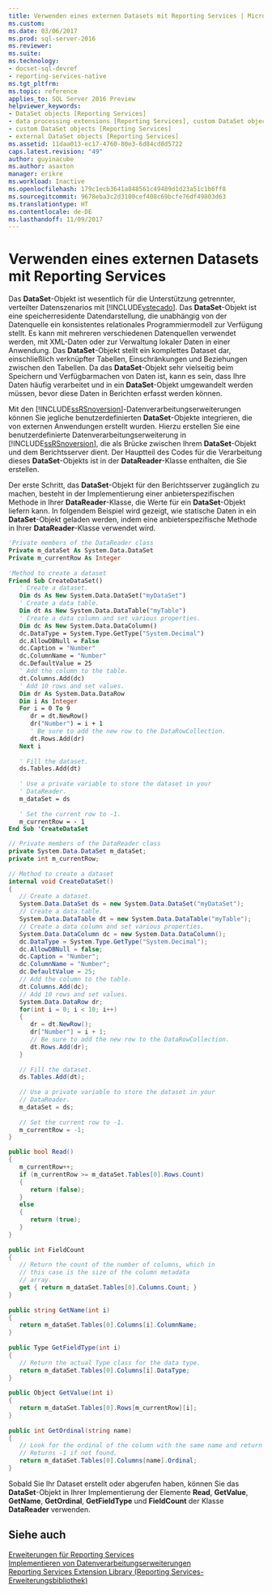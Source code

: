 ```yaml
---
title: Verwenden eines externen Datasets mit Reporting Services | Microsoft-Dokumentation
ms.custom: 
ms.date: 03/06/2017
ms.prod: sql-server-2016
ms.reviewer: 
ms.suite: 
ms.technology:
- docset-sql-devref
- reporting-services-native
ms.tgt_pltfrm: 
ms.topic: reference
applies_to: SQL Server 2016 Preview
helpviewer_keywords:
- DataSet objects [Reporting Services]
- data processing extensions [Reporting Services], custom DataSet objects
- custom DataSet objects [Reporting Services]
- external DataSet objects [Reporting Services]
ms.assetid: 11daa013-ec17-4760-80e3-6d84cd8d5722
caps.latest.revision: "49"
author: guyinacube
ms.author: asaxton
manager: erikre
ms.workload: Inactive
ms.openlocfilehash: 179c1ecb3641a848561c49489d1d23a51c1b6ff8
ms.sourcegitcommit: 9678eba3c2d3100cef408c69bcfe76df49803d63
ms.translationtype: HT
ms.contentlocale: de-DE
ms.lasthandoff: 11/09/2017
---
```

# <a name="using-an-external-dataset-with-reporting-services"></a>Verwenden eines externen Datasets mit Reporting Services
  Das **DataSet**-Objekt ist wesentlich für die Unterstützung getrennter, verteilter Datenszenarios mit [!INCLUDE[vstecado](../../../includes/vstecado-md.md)]. Das **DataSet**-Objekt ist eine speicherresidente Datendarstellung, die unabhängig von der Datenquelle ein konsistentes relationales Programmiermodell zur Verfügung stellt. Es kann mit mehreren verschiedenen Datenquellen verwendet werden, mit XML-Daten oder zur Verwaltung lokaler Daten in einer Anwendung. Das **DataSet**-Objekt stellt ein komplettes Dataset dar, einschließlich verknüpfter Tabellen, Einschränkungen und Beziehungen zwischen den Tabellen. Da das **DataSet**-Objekt sehr vielseitig beim Speichern und Verfügbarmachen von Daten ist, kann es sein, dass Ihre Daten häufig verarbeitet und in ein **DataSet**-Objekt umgewandelt werden müssen, bevor diese Daten in Berichten erfasst werden können.  
  
 Mit den [!INCLUDE[ssRSnoversion](../../../includes/ssrsnoversion-md.md)]-Datenverarbeitungserweiterungen können Sie jegliche benutzerdefinierten **DataSet**-Objekte integrieren, die von externen Anwendungen erstellt wurden. Hierzu erstellen Sie eine benutzerdefinierte Datenverarbeitungserweiterung in [!INCLUDE[ssRSnoversion](../../../includes/ssrsnoversion-md.md)], die als Brücke zwischen Ihrem **DataSet**-Objekt und dem Berichtsserver dient. Der Hauptteil des Codes für die Verarbeitung dieses **DataSet**-Objekts ist in der **DataReader**-Klasse enthalten, die Sie erstellen.  
  
 Der erste Schritt, das **DataSet**-Objekt für den Berichtsserver zugänglich zu machen, besteht in der Implementierung einer anbieterspezifischen Methode in Ihrer **DataReader**-Klasse, die Werte für ein **DataSet**-Objekt liefern kann. In folgendem Beispiel wird gezeigt, wie statische Daten in ein **DataSet**-Objekt geladen werden, indem eine anbieterspezifische Methode in Ihrer **DataReader**-Klasse verwendet wird.  
  
```vb  
'Private members of the DataReader class  
Private m_dataSet As System.Data.DataSet  
Private m_currentRow As Integer  
  
'Method to create a dataset  
Friend Sub CreateDataSet()  
   ' Create a dataset.  
   Dim ds As New System.Data.DataSet("myDataSet")  
   ' Create a data table.   
   Dim dt As New System.Data.DataTable("myTable")  
   ' Create a data column and set various properties.   
   Dim dc As New System.Data.DataColumn()  
   dc.DataType = System.Type.GetType("System.Decimal")  
   dc.AllowDBNull = False  
   dc.Caption = "Number"  
   dc.ColumnName = "Number"  
   dc.DefaultValue = 25  
   ' Add the column to the table.   
   dt.Columns.Add(dc)  
   ' Add 10 rows and set values.   
   Dim dr As System.Data.DataRow  
   Dim i As Integer  
   For i = 0 To 9  
      dr = dt.NewRow()  
      dr("Number") = i + 1  
      ' Be sure to add the new row to the DataRowCollection.   
      dt.Rows.Add(dr)  
   Next i  
  
   ' Fill the dataset.  
   ds.Tables.Add(dt)  
  
   ' Use a private variable to store the dataset in your  
   ' DataReader.  
   m_dataSet = ds  
  
   ' Set the current row to -1.  
   m_currentRow = - 1  
End Sub 'CreateDataSet  
```  
  
```csharp  
// Private members of the DataReader class  
private System.Data.DataSet m_dataSet;  
private int m_currentRow;  
  
// Method to create a dataset  
internal void CreateDataSet()  
{  
   // Create a dataset.  
   System.Data.DataSet ds = new System.Data.DataSet("myDataSet");  
   // Create a data table.   
   System.Data.DataTable dt = new System.Data.DataTable("myTable");  
   // Create a data column and set various properties.   
   System.Data.DataColumn dc = new System.Data.DataColumn();   
   dc.DataType = System.Type.GetType("System.Decimal");   
   dc.AllowDBNull = false;   
   dc.Caption = "Number";   
   dc.ColumnName = "Number";   
   dc.DefaultValue = 25;   
   // Add the column to the table.   
   dt.Columns.Add(dc);   
   // Add 10 rows and set values.   
   System.Data.DataRow dr;   
   for(int i = 0; i < 10; i++)  
   {   
      dr = dt.NewRow();   
      dr["Number"] = i + 1;   
      // Be sure to add the new row to the DataRowCollection.   
      dt.Rows.Add(dr);  
   }  
  
   // Fill the dataset.  
   ds.Tables.Add(dt);  
  
   // Use a private variable to store the dataset in your  
   // DataReader.  
   m_dataSet = ds;  
  
   // Set the current row to -1.  
   m_currentRow = -1;  
}  
```  
  
```csharp  
public bool Read()  
{  
   m_currentRow++;  
   if (m_currentRow >= m_dataSet.Tables[0].Rows.Count)   
   {  
      return (false);  
   }   
   else   
   {  
      return (true);  
   }  
}  
  
public int FieldCount  
{  
   // Return the count of the number of columns, which in  
   // this case is the size of the column metadata  
   // array.  
   get { return m_dataSet.Tables[0].Columns.Count; }  
}  
  
public string GetName(int i)  
{  
   return m_dataSet.Tables[0].Columns[i].ColumnName;  
}  
  
public Type GetFieldType(int i)  
{  
   // Return the actual Type class for the data type.  
   return m_dataSet.Tables[0].Columns[i].DataType;  
}  
  
public Object GetValue(int i)  
{  
   return m_dataSet.Tables[0].Rows[m_currentRow][i];  
}  
  
public int GetOrdinal(string name)  
{  
   // Look for the ordinal of the column with the same name and return it.  
   // Returns -1 if not found.  
   return m_dataSet.Tables[0].Columns[name].Ordinal;  
}  
```  
  
 Sobald Sie Ihr Dataset erstellt oder abgerufen haben, können Sie das **DataSet**-Objekt in Ihrer Implementierung der Elemente **Read**, **GetValue**, **GetName**, **GetOrdinal**, **GetFieldType** und **FieldCount** der Klasse **DataReader** verwenden.  
  
## <a name="see-also"></a>Siehe auch  
 [Erweiterungen für Reporting Services](../../../reporting-services/extensions/reporting-services-extensions.md)   
 [Implementieren von Datenverarbeitungserweiterungen](../../../reporting-services/extensions/data-processing/implementing-a-data-processing-extension.md)   
 [Reporting Services Extension Library (Reporting Services-Erweiterungsbibliothek)](../../../reporting-services/extensions/reporting-services-extension-library.md)  
  
  

